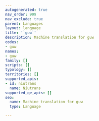 ```yaml
---
autogenerated: true
nav_order: 999
nav_exclude: true
parent: Languages
layout: language
title: '`guw`'
description: Machine translation for guw
codes:
- guw
names:
- guw
family: []
scripts: []
typology: []
territories: []
supported_apis:
- id: niutrans
  name: Niutrans
supported_qe_apis: []
seo:
  name: Machine translation for guw
  type: Language

---
```


